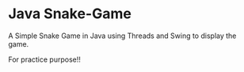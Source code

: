 # Java Snake-Game

A Simple Snake Game in Java using Threads and Swing to display the game.

For practice purpose!!
